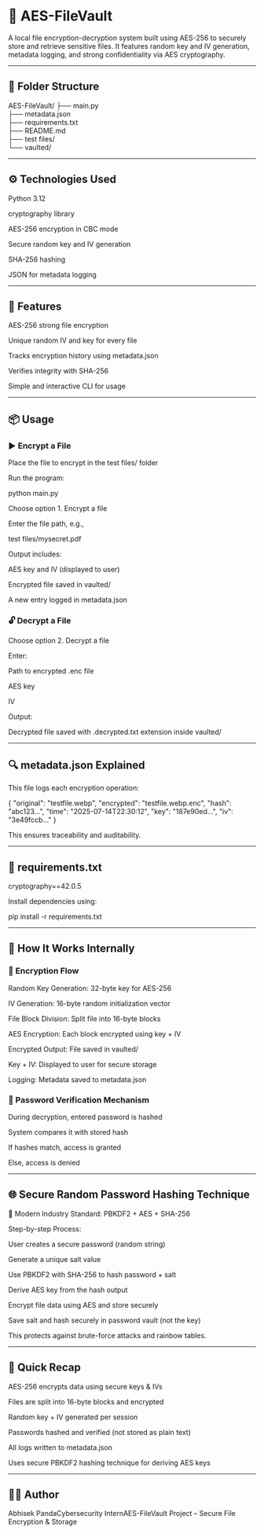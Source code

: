 # 🔐 AES-FileVault

A local file encryption-decryption system built using AES-256 to securely store and retrieve sensitive files. It features random key and IV generation, metadata logging, and strong confidentiality via AES cryptography.

-------------------------------------------------------------------------------------------------------------------------------------------------------------------------------------------------------------------------------------------------------------------

## 📁 Folder Structure

AES-FileVault/
├── main.py              
├── metadata.json        
├── requirements.txt     
├── README.md            
├── test files/         
└── vaulted/            

------------------------------------------------------------------------------------------------------------------------------------------------------------------------------------------------------------------------------------------------------------------- 


## ⚙️ Technologies Used

Python 3.12

cryptography library

AES-256 encryption in CBC mode

Secure random key and IV generation

SHA-256 hashing

JSON for metadata logging


-------------------------------------------------------------------------------------------------------------------------------------------------------------------------------------------------------------------------------------------------------------------

## 🚀 Features

AES-256 strong file encryption

Unique random IV and key for every file

Tracks encryption history using metadata.json

Verifies integrity with SHA-256

Simple and interactive CLI for usage

-------------------------------------------------------------------------------------------------------------------------------------------------------------------------------------------------------------------------------------------------------------------

## 📦 Usage

### ▶ Encrypt a File

Place the file to encrypt in the test files/ folder

Run the program:

python main.py

Choose option 1. Encrypt a file

Enter the file path, e.g.,

test files/mysecret.pdf

Output includes:

AES key and IV (displayed to user)

Encrypted file saved in vaulted/

A new entry logged in metadata.json


### 🔓 Decrypt a File

Choose option 2. Decrypt a file

Enter:

Path to encrypted .enc file

AES key

IV

Output:

Decrypted file saved with .decrypted.txt extension inside vaulted/


-------------------------------------------------------------------------------------------------------------------------------------------------------------------------------------------------------------------------------------------------------------------

## 🔍 metadata.json Explained

This file logs each encryption operation:

{
  "original": "testfile.webp",
  "encrypted": "testfile.webp.enc",
  "hash": "abc123...",
  "time": "2025-07-14T22:30:12",
  "key": "187e90ed...",
  "iv": "3e49fccb..."
}

This ensures traceability and auditability.


-------------------------------------------------------------------------------------------------------------------------------------------------------------------------------------------------------------------------------------------------------------------

## 📆 requirements.txt

cryptography==42.0.5

Install dependencies using:

pip install -r requirements.txt

-------------------------------------------------------------------------------------------------------------------------------------------------------------------------------------------------------------------------------------------------------------------

## 🔐 How It Works Internally

### 🔄 Encryption Flow

Random Key Generation: 32-byte key for AES-256

IV Generation: 16-byte random initialization vector

File Block Division: Split file into 16-byte blocks

AES Encryption: Each block encrypted using key + IV

Encrypted Output: File saved in vaulted/

Key + IV: Displayed to user for secure storage

Logging: Metadata saved to metadata.json




### 🔑 Password Verification Mechanism

During decryption, entered password is hashed

System compares it with stored hash

If hashes match, access is granted

Else, access is denied


-------------------------------------------------------------------------------------------------------------------------------------------------------------------------------------------------------------------------------------------------------------------

## 🌐 Secure Random Password Hashing Technique

🔐 Modern Industry Standard: PBKDF2 + AES + SHA-256

Step-by-step Process:

User creates a secure password (random string)

Generate a unique salt value

Use PBKDF2 with SHA-256 to hash password + salt

Derive AES key from the hash output

Encrypt file data using AES and store securely

Save salt and hash securely in password vault (not the key)

This protects against brute-force attacks and rainbow tables.

-------------------------------------------------------------------------------------------------------------------------------------------------------------------------------------------------------------------------------------------------------------------

## 🧠 Quick Recap

AES-256 encrypts data using secure keys & IVs

Files are split into 16-byte blocks and encrypted

Random key + IV generated per session

Passwords hashed and verified (not stored as plain text)

All logs written to metadata.json

Uses secure PBKDF2 hashing technique for deriving AES keys

-------------------------------------------------------------------------------------------------------------------------------------------------------------------------------------------------------------------------------------------------------------------

## 👨‍💻 Author

Abhisek PandaCybersecurity InternAES-FileVault Project – Secure File Encryption & Storage
